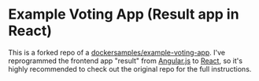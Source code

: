 # Example Voting App (Result app in React)

This is a forked repo of a [dockersamples/example-voting-app](https://github.com/dockersamples/example-voting-app). 
I've reprogrammed the frontend app "result" from [Angular.js](https://github.com/dockersamples/example-voting-app/tree/main/result) to [React](https://github.com/qoosdd89382/example-voting-app/tree/main/result-react), so it's highly recommended to check out the original repo for the full instructions.